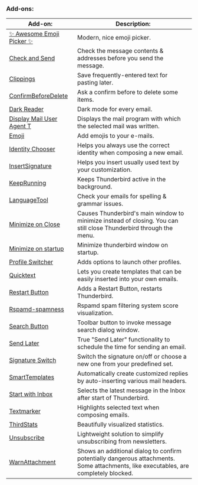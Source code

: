 
```table-of-contents
```
### Add-ons:
| Add-on:                                                                                                        | Description:                                                                                                                         |
| -------------------------------------------------------------------------------------------------------------- | ------------------------------------------------------------------------------------------------------------------------------------ |
| [✨ Awesome Emoji Picker ✨](https://addons.thunderbird.net/en-US/thunderbird/addon/awesome-emoji-picker/)       | Modern, nice emoji picker.                                                                                                           |
| [Check and Send](https://addons.thunderbird.net/en-us/thunderbird/addon/check-and-send/)                       | Check the message contents & addresses before you send the message.                                                                  |
| [Clippings](https://addons.thunderbird.net/en-US/thunderbird/addon/clippings-tb/)                              | Save frequently-entered text for pasting later.                                                                                      |
| [ConfirmBeforeDelete](https://addons.thunderbird.net/en-US/thunderbird/addon/confirmbeforedelete/)             | Ask a confirm before to delete some items.                                                                                           |
| [Dark Reader](https://addons.thunderbird.net/en-US/thunderbird/addon/darkreader/)                              | Dark mode for every email.                                                                                                           |
| [Display Mail User Agent T](https://addons.thunderbird.net/en-US/thunderbird/addon/display-mail-user-agent-t/) | Displays the mail program with which the selected mail was written.                                                                  |
| [Emoji](https://addons.thunderbird.net/en-US/thunderbird/addon/emojiaddin/)                                    | Add emojis to your e-mails.                                                                                                          |
| [Identity Chooser](https://addons.thunderbird.net/en-US/thunderbird/addon/identity-chooser/)                   | Helps you always use the correct identity when composing a new email.                                                                |
| [InsertSignature](https://addons.thunderbird.net/en-US/thunderbird/addon/insertsignature/)                     | Helps you insert usually used text by your customization.                                                                            |
| [KeepRunning](https://addons.thunderbird.net/en-US/thunderbird/addon/keeprunning/)                             | Keeps Thunderbird active in the background.                                                                                          |
| [LanguageTool](https://addons.thunderbird.net/en-US/thunderbird/addon/grammar-and-spell-checker/)              | Check your emails for spelling & grammar issues.                                                                                     |
| [Minimize on Close](https://addons.thunderbird.net/en-US/thunderbird/addon/minimize-on-close/)                 | Causes Thunderbird's main window to minimize instead of closing. You can still close Thunderbird through the menu.                   |
| [Minimize on startup](https://addons.thunderbird.net/en-US/thunderbird/addon/minimize-on-startup/)             | Minimize thunderbird window on startup.                                                                                              |
| [Profile Switcher](https://addons.thunderbird.net/en-US/thunderbird/addon/profile-switcher/)                   | Adds options to launch other profiles.                                                                                               |
| [Quicktext](https://addons.thunderbird.net/en-US/thunderbird/addon/quicktext/)                                 | Lets you create templates that can be easily inserted into your own emails.                                                          |
| [Restart Button](https://addons.thunderbird.net/en-US/thunderbird/addon/restart-button/)                       | Adds a Restart Button, restarts Thunderbird.                                                                                         |
| [Rspamd-spamness](https://addons.thunderbird.net/en-US/thunderbird/addon/rspamd-spamness/)                     | Rspamd spam filtering system score visualization.                                                                                    |
| [Search Button](https://addons.thunderbird.net/en-US/thunderbird/addon/search-button/)                         | Toolbar button to invoke message search dialog window.                                                                               |
| [Send Later](https://addons.thunderbird.net/en-US/thunderbird/addon/send-later-3/)                             | True "Send Later" functionality to schedule the time for sending an email.                                                           |
| [Signature Switch](https://addons.thunderbird.net/en-US/thunderbird/addon/signature-switch/)                   | Switch the signature on/off or choose a new one from your predefined set.                                                            |
| [SmartTemplates](https://addons.thunderbird.net/en-US/thunderbird/addon/smarttemplate4/)                       | Automatically create customized replies by auto-inserting various mail headers.                                                      |
| [Start with Inbox](https://addons.thunderbird.net/en-US/thunderbird/addon/start-with-inbox/)                   | Selects the latest message in the Inbox after start of Thunderbird.                                                                  |
| [Textmarker](https://addons.thunderbird.net/en-US/thunderbird/addon/textmarker/)                               | Highlights selected text when composing emails.                                                                                      |
| [ThirdStats](https://addons.thunderbird.net/en-US/thunderbird/addon/thirdstats/)                               | Beautifully visualized statistics.                                                                                                   |
| [Unsubscribe](https://addons.thunderbird.net/en-US/thunderbird/addon/unsub/)                                   | Lightweight solution to simplify unsubscribing from newsletters.                                                                     |
| [WarnAttachment](https://addons.thunderbird.net/en-US/thunderbird/addon/warnattachment/)                       | Shows an additional dialog to confirm potentially dangerous attachments. Some attachments, like executables, are completely blocked. |

